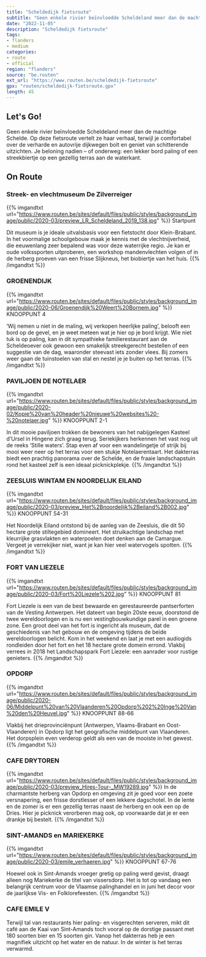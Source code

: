 ```yaml
---
title: "Scheldedijk fietsroute"
subtitle: "Geen enkele rivier beïnvloedde Scheldeland meer dan de machtige Schelde"
date: "2022-11-05"
description: "Scheldedijk fietsroute"
tags:
- flanders
- medium
categories:
- route
- official
region: "flanders"
source: "be.routen"
ext_url: "https://www.routen.be/scheldedijk-fietsroute"
gpx: "routen/scheldedijk-fietsroute.gpx"
length: 45
---
```


## Let's Go!

Geen enkele rivier beïnvloedde Scheldeland meer dan de machtige Schelde. Op deze fietsroute vertelt ze haar verhaal, terwijl je comfortabel over de verharde en autovrije dijkwegen bolt en geniet van schitterende uitzichten. Je beloning nadien – of onderweg: een lekker bord paling of een streekbiertje op een gezellig terras aan de waterkant.

## On Route

### Streek- en vlechtmuseum De Zilverreiger

{{% imgandtxt url="https://www.routen.be/sites/default/files/public/styles/background_image/public/2020-03/preview_LR_Scheldeland_2019_138.jpg" %}}
Startpunt

Dit museum is je ideale uitvalsbasis voor een fietstocht door Klein-Brabant. In het voormalige schoolgebouw maak je kennis met de vlechtnijverheid, die eeuwenlang zeer bepalend was voor deze waterrijke regio. Je kan er oude volkssporten uitproberen, een workshop mandenvlechten volgen of in de herberg proeven van een frisse Slijkneus, het biobiertje van het huis.
{{% /imgandtxt %}}

### GROENENDIJK

{{% imgandtxt url="https://www.routen.be/sites/default/files/public/styles/background_image/public/2020-06/Groenendijk%20Weert%20Bornem.jpg" %}}
KNOOPPUNT 4

‘Wij nemen u niet in de maling, wij verkopen heerlijke paling’, belooft een bord op de gevel, en je weet meteen wat je hier op je bord krijgt. Wie niet tuk is op paling, kan in dit sympathieke familierestaurant aan de Scheldeoever ook gewoon een smakelijk streekgerecht bestellen of een suggestie van de dag, waaronder steevast iets zonder vlees. Bij zomers weer gaan de tuinstoelen van stal en nestel je je buiten op het terras.
{{% /imgandtxt %}}

### PAVILJOEN DE NOTELAER

{{% imgandtxt url="https://www.routen.be/sites/default/files/public/styles/background_image/public/2020-02/Kopie%20van%20header%20nieuwe%20websites%20-%20notelaer.jpg" %}}
KNOOPPUNT 2-1

In dit mooie paviljoen trokken de bewoners van het nabijgelegen Kasteel d’Ursel in Hingene zich graag terug. Seriekijkers herkennen het vast nog uit de reeks ‘Stille waters’. Stap even af voor een wandelingetje of strijk bij mooi weer neer op het terras voor een stukje Notelaerentaart. Het dakterras biedt een prachtig panorama over de Schelde, en de fraaie landschapstuin rond het kasteel zelf is een ideaal picknickplekje.
{{% /imgandtxt %}}

### ZEESLUIS WINTAM EN NOORDELIJK EILAND

{{% imgandtxt url="https://www.routen.be/sites/default/files/public/styles/background_image/public/2020-03/preview_Het%2Bnoordelijk%2Beiland%2B002.jpg" %}}
KNOOPPUNT 54-31

Het Noordelijk Eiland ontstond bij de aanleg van de Zeesluis, die dit 50 hectare grote stiltegebied domineert. Het struikachtige landschap met kleurrijke grasvlakten en waterpoelen doet denken aan de Camargue. Vergeet je verrekijker niet, want je kan hier veel watervogels spotten.
{{% /imgandtxt %}}

### FORT VAN LIEZELE

{{% imgandtxt url="https://www.routen.be/sites/default/files/public/styles/background_image/public/2020-03/Fort%20Liezele%202.jpg" %}}
KNOOPPUNT 81

Fort Liezele is een van de best bewaarde en gerestaureerde pantserforten van de Vesting Antwerpen. Het dateert van begin 20ste eeuw, doorstond de twee wereldoorlogen en is nu een vestingbouwkundige parel in een groene zone. Een groot deel van het fort is ingericht als museum, dat de geschiedenis van het gebouw en de omgeving tijdens de beide wereldoorlogen belicht. Kom in het weekend en laat je met een audiogids rondleiden door het fort en het 18 hectare grote domein errond. Vlakbij verrees in 2018 het Landschapspark Fort Liezele: een aanrader voor rustige genieters.
{{% /imgandtxt %}}

### OPDORP

{{% imgandtxt url="https://www.routen.be/sites/default/files/public/styles/background_image/public/2020-06/Middelpunt%20van%20Vlaanderen%20Opdorp%202%20Inge%20Van%20den%20Heuvel.jpg" %}}
KNOOPPUNT 88-66

Vlakbij het drieprovinciënpunt (Antwerpen, Vlaams-Brabant en Oost-Vlaanderen) in Opdorp ligt het geografische middelpunt van Vlaanderen. Het dorpsplein even verderop geldt als een van de mooiste in het gewest.
{{% /imgandtxt %}}

### CAFE DRYTOREN

{{% imgandtxt url="https://www.routen.be/sites/default/files/public/styles/background_image/public/2020-03/preview_Hires-Tour-_MW19289.jpg" %}}
In de charmantste herberg van Opdorp en omgeving zit je goed voor een zoete versnapering, een frisse dorstlesser of een lekkere dagschotel. In de lente en de zomer is er een gezellig terras naast de herberg en ook een op de Dries. Hier je picknick verorberen mag ook, op voorwaarde dat je er een drankje bij bestelt.
{{% /imgandtxt %}}

### SINT-AMANDS en MARIEKERKE

{{% imgandtxt url="https://www.routen.be/sites/default/files/public/styles/background_image/public/2020-03/emile_verhaeren.jpg" %}}
KNOOPPUNT 67-76

Hoewel ook in Sint-Amands vroeger gretig op paling werd gevist, draagt alleen nog Mariekerke de titel van vissersdorp. Het is tot op vandaag een belangrijk centrum voor de Vlaamse palinghandel en in juni het decor voor de jaarlijkse Vis- en Folklorefeesten.
{{% /imgandtxt %}}

### CAFE EMILE V

Terwijl tal van restaurants hier paling- en visgerechten serveren, mikt dit café aan de Kaai van Sint-Amands toch vooral op de dorstige passant met 180 soorten bier en 15 soorten gin. Vanop het dakterras heb je een magnifiek uitzicht op het water en de natuur. In de winter is het terras verwarmd.



